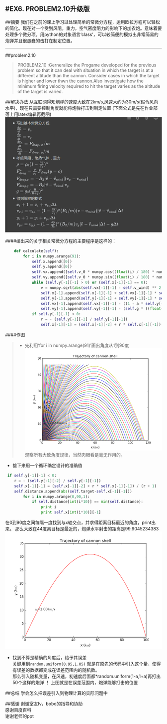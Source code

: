 #EX6. PROBLEM2.10升级版
------
##摘要
我们在之前的课上学习过处理简单的常微分方程，运用欧拉方程可以轻松的简化。现在对一个受到风阻，重力，空气密度阻力的影响下的加农炮。意味着要处理多个微分项。用python的对象语言‘class’，可以较简便的模拟出非常简易的炮弹并且很愚蠢的击打在制定位置。

------
##problem2.10
>PROBLEM2.10 :Gerneralize the Progame developed for the previous problem so that it can deal with situation in which the target is at a different altitude than the cannon.
Consider cases in which the target is higher and lower thwn the cannon.Also investigate how the minimum firing velocity required to hit the target varies as the altitude of the target is varied.

##解决办法
从互联网得知炮弹的速度大致在2km/s,风速大约为30m/s(假令风向水平)，现在只需要控制角度就能将炮弹打击到制定位置
(下面公式是先在作业部落上用latex编辑再截图)
![](https://github.com/jigga301/compuational_physics_N2014301020070/blob/master/EX6/QQ%E6%88%AA%E5%9B%BE20161024004807.png)

####编出来的关于相关常微分方程的主要程序是这样的：
```python
    def calculate(self):
        for i in numpy.arange(91):
            self.x.append([0])
            self.y.append([0])
            self.vx.append([self.v_0 * numpy.cos((float(i) / 180) * numpy.pi)])
            self.vy.append([self.v_0 * numpy.sin((float(i) / 180) * numpy.pi)])
            while (self.y[-1][-1] > 0) or (self.x[-1][-1] == 0):
                v = numpy.sqrt(abs(self.vx[-1][-1] - self.v_wind) ** 2 + (self.vy[-1][-1]) ** 2)
                self.x[-1].append(self.x[-1][-1] + self.vx[-1][-1] * self.dt)
                self.y[-1].append(self.y[-1][-1] + self.vy[-1][-1] * self.dt)
                self.vx[-1].append(self.vx[-1][-1] - ((1 - a * self.y[-1][-1] / T0) ** alpha) * B2 * v * (self.vx[-1][-1] - self.v_wind) * self.dt)
                self.vy[-1].append(self.vy[-1][-1] - (self.g * ((float(R) / (R + self.y[-1][-1])) ** 2) + ((1 - a * self.y[-1][-1] / T0) ** alpha) * B2 * v * self.vy[-1][-1]) * self.dt)
            if self.y[-1][-1] < 0:
                r = - (self.y[-1][-2] / self.y[-1][-1])
                self.x[-1][-1] = (self.x[-1][-2] + r * self.x[-1][-1]) / (r + 1)  

```
####作图
> * 先利用‘for i in numpy.arange(91)’画出角度从1到90度
![](https://github.com/jigga301/compuational_physics_N2014301020070/blob/master/EX6/1%E5%88%B090%E5%BA%A6%E9%A3%9E%E8%A1%8C%E7%82%AE%E5%BC%B9.png)<br>
观察所有大致角度规律，当然肉眼看是毫无作用的。<br>
* 接下来用一个循环确定设计的准确值
```python
 if self.y[-1][-1] < 0:
    r = - (self.y[-1][-2] / self.y[-1][-1])
    self.x[-1][-1] = (self.x[-1][-2] + r * self.x[-1][-1]) / (r + 1)  
    self.distance.append(abs(self.target-self.x[-1][-1]))   
        for i in numpy.arange(0,90,1):
            if self.distance[int(i*10)] == min(self.distance):
                print i
                print self.x[int(i*10)][-1]
```
在0到90度之间每隔一度找到与x轴交点，并求得距离目标最近的角度，print出来。
那么大致在44度离目标是最近的，炮弹水平射击的距离是99.9045234383
![](https://github.com/jigga301/compuational_physics_N2014301020070/blob/master/EX6/figure_1.png)<br>
* 找到不算是精确的角度后，给予其误差<br>
关键用到```random.uniform(0.95,1.05)```
就是在原先的代码中引入这个量，使得有误差的数据都变成在误差范围内的随机数。<br>
那么引入随机变量，在风速，初速度后面都*random.uniform(1-a,1+a)再打出50个这样的炮弹
！[](https://github.com/jigga301/compuational_physics_N2014301020070/blob/master/EX6/50%E4%B8%AA%E9%9A%8F%E6%9C%BA%E5%B0%84%E5%87%BB.png)
上图就是在误差范围内，炮弹能够打击的位置

##总结
学会怎么把误差引入到物理计算的实际问题中

##感谢
谢谢室友lv，bobo的指导和协助<br>
感谢百度百科
<br>谢谢老师的ppt


